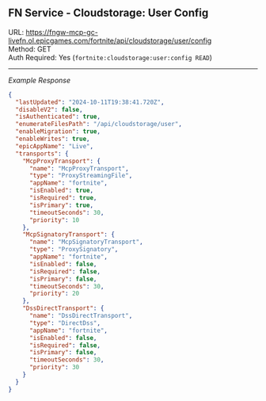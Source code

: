 ## FN Service - Cloudstorage: User Config

URL: https://fngw-mcp-gc-livefn.ol.epicgames.com/fortnite/api/cloudstorage/user/config \
Method: GET \
Auth Required: Yes (`fortnite:cloudstorage:user:config READ`)

---

_Example Response_

```json
{
  "lastUpdated": "2024-10-11T19:38:41.720Z",
  "disableV2": false,
  "isAuthenticated": true,
  "enumerateFilesPath": "/api/cloudstorage/user",
  "enableMigration": true,
  "enableWrites": true,
  "epicAppName": "Live",
  "transports": {
    "McpProxyTransport": {
      "name": "McpProxyTransport",
      "type": "ProxyStreamingFile",
      "appName": "fortnite",
      "isEnabled": true,
      "isRequired": true,
      "isPrimary": true,
      "timeoutSeconds": 30,
      "priority": 10
    },
    "McpSignatoryTransport": {
      "name": "McpSignatoryTransport",
      "type": "ProxySignatory",
      "appName": "fortnite",
      "isEnabled": false,
      "isRequired": false,
      "isPrimary": false,
      "timeoutSeconds": 30,
      "priority": 20
    },
    "DssDirectTransport": {
      "name": "DssDirectTransport",
      "type": "DirectDss",
      "appName": "fortnite",
      "isEnabled": false,
      "isRequired": false,
      "isPrimary": false,
      "timeoutSeconds": 30,
      "priority": 30
    }
  }
}
```
